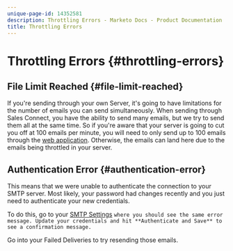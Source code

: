 ```yaml
---
unique-page-id: 14352581
description: Throttling Errors - Marketo Docs - Product Documentation
title: Throttling Errors
---
```


# Throttling Errors {#throttling-errors}

## File Limit Reached {#file-limit-reached}

If you're sending through your own Server, it's going to have limitations for the number of emails you can send simultaneously. When sending through Sales Connect, you have the ability to send many emails, but we try to send them all at the same time. So if you're aware that your server is going to cut you off at 100 emails per minute, you will need to only send up to 100 emails through the [web application](http://toutapp.com/login). Otherwise, the emails can land here due to the emails being throttled in your server.

## Authentication Error {#authentication-error}

This means that we were unable to authenticate the connection to your SMTP server. Most likely, your password had changes recently and you just need to authenticate your new credentials.

To do this, go to your [SMTP Settings](http://docs.marketo.com/display/docs/assets/external-link-1.jspa) `where you should see the same error message. Update your credentials and hit **Authenticate and Save** to see a confirmation message.`

Go into your Failed Deliveries to try resending those emails.
